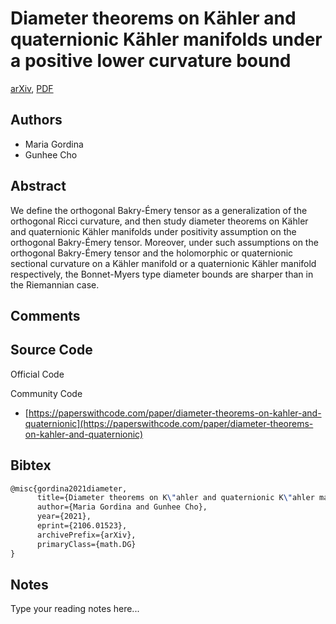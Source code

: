 
# Diameter theorems on Kähler and quaternionic Kähler manifolds under a positive lower curvature bound

[arXiv](https://arxiv.org/abs/2106.01523), [PDF](https://arxiv.org/pdf/2106.01523.pdf)

## Authors

- Maria Gordina
- Gunhee Cho

## Abstract

We define the orthogonal Bakry-Émery tensor as a generalization of the orthogonal Ricci curvature, and then study diameter theorems on Kähler and quaternionic Kähler manifolds under positivity assumption on the orthogonal Bakry-Émery tensor. Moreover, under such assumptions on the orthogonal Bakry-Émery tensor and the holomorphic or quaternionic sectional curvature on a Kähler manifold or a quaternionic Kähler manifold respectively, the Bonnet-Myers type diameter bounds are sharper than in the Riemannian case.

## Comments



## Source Code

Official Code



Community Code

- [https://paperswithcode.com/paper/diameter-theorems-on-kahler-and-quaternionic](https://paperswithcode.com/paper/diameter-theorems-on-kahler-and-quaternionic)

## Bibtex

```tex
@misc{gordina2021diameter,
      title={Diameter theorems on K\"ahler and quaternionic K\"ahler manifolds under a positive lower curvature bound}, 
      author={Maria Gordina and Gunhee Cho},
      year={2021},
      eprint={2106.01523},
      archivePrefix={arXiv},
      primaryClass={math.DG}
}
```

## Notes

Type your reading notes here...

